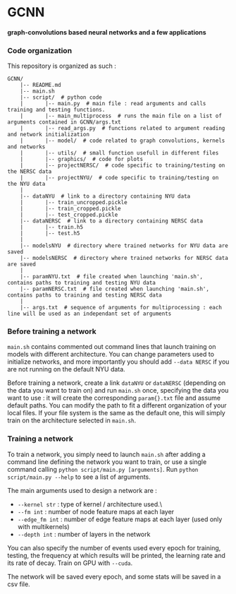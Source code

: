 # GCNN

#### graph-convolutions based neural networks and a few applications 

### Code organization
This repository is organized as such :
```
GCNN/
	|-- README.md
    |-- main.sh
    |-- script/  # python code
    |   	|-- main.py  # main file : read arguments and calls training and testing functions.
    |		|-- main_multiprocess  # runs the main file on a list of arguments contained in GCNN/args.txt
    |		|-- read_args.py  # functions related to argument reading and network initialization
    |		|-- model/  # code related to graph convolutions, kernels and networks
    |		|-- utils/  # small function usefull in different files
    |		|-- graphics/  # code for plots
    |		|-- projectNERSC/  # code specific to training/testing on the NERSC data
    |		|-- projectNYU/  # code specific to training/testing on the NYU data
	|
    |-- dataNYU  # link to a directory containing NYU data
	|		|-- train_uncropped.pickle
    |		|-- train_cropped.pickle
    |		|-- test_cropped.pickle
	|-- dataNERSC  # link to a directory containing NERSC data
    |		|-- train.h5
    |		|-- test.h5
    |
    |-- modelsNYU  # directory where trained networks for NYU data are saved
    |-- modelsNERSC  # directory where trained networks for NERSC data are saved
	|
    |-- paramNYU.txt  # file created when launching 'main.sh', contains paths to training and testing NYU data
    |-- paramNERSC.txt  # file created when launching 'main.sh', contains paths to training and testing NERSC data
	|
    |-- args.txt  # sequence of arguments for multiprocessing : each line will be used as an independant set of arguments
```

### Before training a network

`main.sh` contains commented out command lines that launch training on models with different architecture. You can change parameters used to initialize networks, and more importantly you should add `--data NERSC` if you are not running on the default NYU data.

Before training a network, create a link `dataNYU` or `dataNERSC` (depending on the data you want to train on) and run `main.sh` once, specifying the data you want to use : it will create the corresponding `param{}.txt` file and assume default paths. You can modify the path to fit a different organization of your local files. If your file system is the same as the default one, this will simply train on the architecture selected in `main.sh`.

### Training a network

To train a network, you simply need to launch `main.sh` after adding a command line defining the network you want to train, or use a single command calling `python script/main.py [arguments]`. Run `python script/main.py --help` to see a list of arguments.

The main arguments used to design a network are :
* `--kernel str` : type of kernel / architecture used.\
* `--fm int` : number of node feature maps at each layer
* `--edge_fm int` : number of edge feature maps at each layer (used only with multikernels)
* `--depth int` : number of layers in the network

You can also specify the number of events used every epoch for training, testing, the frequency at which results will be printed, the learning rate and its rate of decay. Train on GPU with `--cuda`.

The network will be saved every epoch, and some stats will be saved in a csv file.
